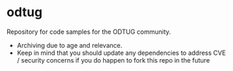 # odtug
Repository for code samples for the ODTUG community.

- Archiving due to age and relevance.
- Keep in mind that you should update any dependencies to address CVE / security concerns if you do happen to fork this repo in the future
